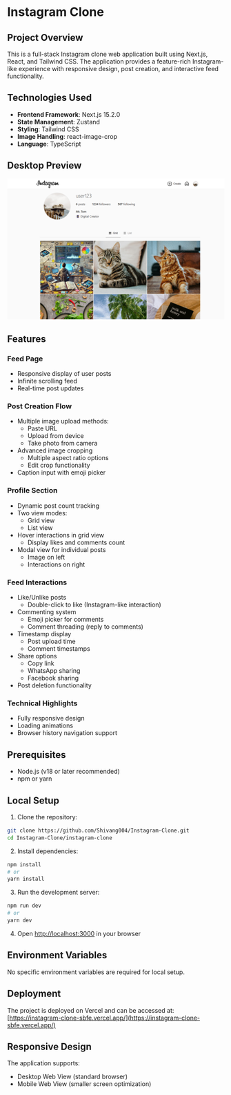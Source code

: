# Instagram Clone

## Project Overview

This is a full-stack Instagram clone web application built using Next.js, React, and Tailwind CSS. The application provides a feature-rich Instagram-like experience with responsive design, post creation, and interactive feed functionality.

## Technologies Used

- **Frontend Framework**: Next.js 15.2.0
- **State Management**: Zustand
- **Styling**: Tailwind CSS
- **Image Handling**: react-image-crop
- **Language**: TypeScript

## Desktop Preview
![Preview](preview.png)

## Features

### Feed Page
- Responsive display of user posts
- Infinite scrolling feed
- Real-time post updates

### Post Creation Flow
- Multiple image upload methods:
  - Paste URL
  - Upload from device
  - Take photo from camera
- Advanced image cropping
  - Multiple aspect ratio options
  - Edit crop functionality
- Caption input with emoji picker

### Profile Section
- Dynamic post count tracking
- Two view modes:
  - Grid view
  - List view
- Hover interactions in grid view
  - Display likes and comments count
- Modal view for individual posts
  - Image on left
  - Interactions on right

### Feed Interactions
- Like/Unlike posts
  - Double-click to like (Instagram-like interaction)
- Commenting system
  - Emoji picker for comments
  - Comment threading (reply to comments)
- Timestamp display
  - Post upload time
  - Comment timestamps
- Share options
  - Copy link
  - WhatsApp sharing
  - Facebook sharing
- Post deletion functionality

### Technical Highlights
- Fully responsive design
- Loading animations
- Browser history navigation support

## Prerequisites

- Node.js (v18 or later recommended)
- npm or yarn

## Local Setup

1. Clone the repository:
```bash
git clone https://github.com/Shivang004/Instagram-Clone.git
cd Instagram-Clone/instagram-clone
```

2. Install dependencies:
```bash
npm install
# or
yarn install
```

3. Run the development server:
```bash
npm run dev
# or
yarn dev
```

4. Open [http://localhost:3000](http://localhost:3000) in your browser

## Environment Variables

No specific environment variables are required for local setup.

## Deployment

The project is deployed on Vercel and can be accessed at: [https://instagram-clone-sbfe.vercel.app/](https://instagram-clone-sbfe.vercel.app/)

## Responsive Design

The application supports:
- Desktop Web View (standard browser)
- Mobile Web View (smaller screen optimization)
